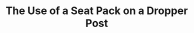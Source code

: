 ---
layout: community
category: community
title: "The Use of a Seat Pack on a Dropper Post"
description: "Is it ok to use a seat pack on a dropper post?  Perfectly ok, the question is whether you want to use the dropper post while having a bag or not. If yes, then you need to choose bag with proper mounting option."
isTopLevel: false
isSingleLevel: false
isArticle: false
datePublished: 2022-06-18 11:47:00 +0300
dateModified: 2022-06-18 11:47:00 +0300
published: false
---